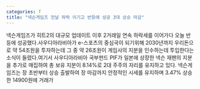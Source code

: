 ```yaml
---
categories: f
title: "넥슨게임즈 전날 하락 이기고 반등에 성공 3대 상승 마감"
---
```

넥슨게임즈가 히트2의 대규모 업데이트 이후 2거래일 연속 하락세를 이어가다 오늘 반등에 성공했다.사우디아라비아가 e-스포츠의 중심국이 되기위해 2030년까지 우리돈으로 약 54조원을 투자하는데 그 중 약 26조원이 게임사의 지분을 인수하는데 투입한다는 소식이 들렸다.여기서 사우디아라비아 국부펀드 PIF가 일본에 상장한 넥슨 재팬의 지분을 추가로 매집하여 총 보유 지분이 8.14%로 2대 주주의 자리를 유지하고 있다. 넥슨게임즈는 장 초반부터 상승 출발하여 장 마감까지 안정적인 시세를 유지하며 3.47% 상승한 14900원에 거래가